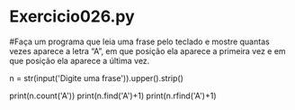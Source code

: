 # Exercicio026.py
#Faça um programa que leia uma frase pelo teclado e mostre quantas vezes aparece a letra “A”, em que posição ela aparece a primeira vez e em que posição ela aparece a última vez.

n = str(input('Digite uma frase')).upper().strip()

print(n.count('A'))
print(n.find('A')+1)
print(n.rfind('A')+1)

